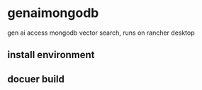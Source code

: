 # genaimongodb
gen ai access mongodb vector search, runs on rancher desktop
## install environment
## docuer build
